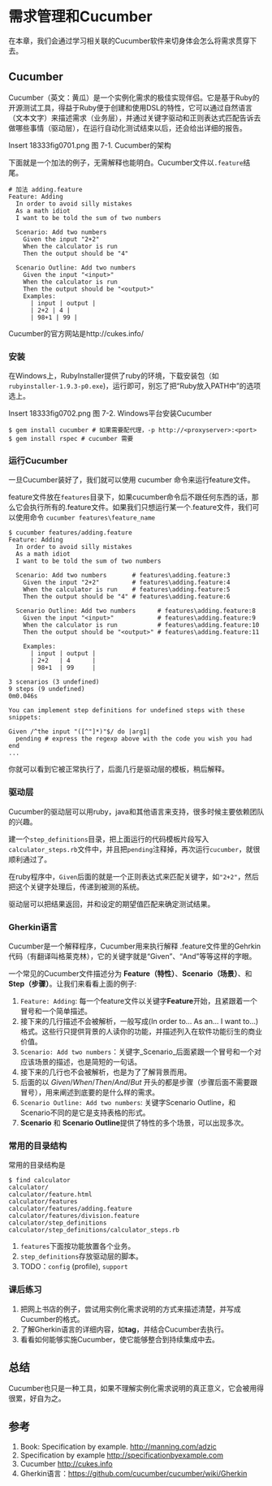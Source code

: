 # 需求管理和Cucumber #

在本章，我们会通过学习相关联的Cucumber软件来切身体会怎么将需求贯穿下去。

## Cucumber ##
Cucumber（英文：黄瓜）是一个实例化需求的极佳实现伴侣。它是基于Ruby的开源测试工具，得益于Ruby便于创建和使用DSL的特性，它可以通过自然语言（文本文字）来描述需求（业务层），并通过关键字驱动和正则表达式匹配告诉去做哪些事情（驱动层），在运行自动化测试结束以后，还会给出详细的报告。

Insert 18333fig0701.png
图 7-1. Cucumber的架构

下面就是一个加法的例子，无需解释也能明白。Cucumber文件以`.feature`结尾。

	# 加法 adding.feature
	Feature: Adding
	  In order to avoid silly mistakes
	  As a math idiot
	  I want to be told the sum of two numbers
	  
	  Scenario: Add two numbers
		Given the input "2+2"
		When the calculator is run
		Then the output should be "4"

	  Scenario Outline: Add two numbers
		Given the input "<input>"
		When the calculator is run
		Then the output should be "<output>"
		Examples:
		  | input | output |
		  | 2+2 | 4 |
		  | 98+1 | 99 |

Cucumber的官方网站是http://cukes.info/ 
		
### 安装 ###
在Windows上，RubyInstaller提供了ruby的环境，下载安装包（如`rubyinstaller-1.9.3-p0.exe`)，运行即可，别忘了把“Ruby放入PATH中”的选项选上。

Insert 18333fig0702.png 
图 7-2. Windows平台安装Cucumber

	$ gem install cucumber # 如果需要配代理，-p http://<proxyserver>:<port>
	$ gem install rspec # cucumber 需要
	
### 运行Cucumber ###

一旦Cucumber装好了，我们就可以使用 cucumber 命令来运行feature文件。

feature文件放在`features`目录下，如果cucumber命令后不跟任何东西的话，那么它会执行所有的.feature文件。如果我们只想运行某一个.feature文件，我们可以使用命令 `cucumber features\feature_name`

	$ cucumber features/adding.feature
	Feature: Adding
	  In order to avoid silly mistakes
	  As a math idiot
	  I want to be told the sum of two numbers

	  Scenario: Add two numbers       # features\adding.feature:3
		Given the input "2+2"         # features\adding.feature:4
		When the calculator is run    # features\adding.feature:5
		Then the output should be "4" # features\adding.feature:6

	  Scenario Outline: Add two numbers      # features\adding.feature:8
		Given the input "<input>"            # features\adding.feature:9
		When the calculator is run           # features\adding.feature:10
		Then the output should be "<output>" # features\adding.feature:11

		Examples:
		  | input | output |
		  | 2+2   | 4      |
		  | 98+1  | 99     |

	3 scenarios (3 undefined)
	9 steps (9 undefined)
	0m0.046s

	You can implement step definitions for undefined steps with these snippets:

	Given /^the input "([^"]*)"$/ do |arg1|
	  pending # express the regexp above with the code you wish you had
	end
	...

你就可以看到它被正常执行了，后面几行是驱动层的模板，稍后解释。

### 驱动层 ###
Cucumber的驱动层可以用ruby，java和其他语言来支持，很多时候主要依赖团队的兴趣。

建一个`step_definitions`目录，把上面运行的代码模板片段写入`calculator_steps.rb`文件中，并且把`pending`注释掉，再次运行`cucumber`，就很顺利通过了。

在ruby程序中，`Given`后面的就是一个正则表达式来匹配关键字，如`"2+2"`，然后把这个关键字处理后，传递到被测的系统。

驱动层可以把结果返回，并和设定的期望值匹配来确定测试结果。

### Gherkin语言 ###
Cucumber是一个解释程序，Cucumber用来执行解释 .feature文件里的Gehrkin代码（有翻译叫格莱克林），它的关键字就是“Given”、“And”等等这样的字眼。

一个常见的Cucumber文件描述分为 **Feature（特性）**、**Scenario（场景）**、和**Step（步骤）**。让我们来看看上面的例子:

 1. `Feature: Adding`: 每一个feature文件以关键字**Feature**开始，且紧跟着一个冒号和一个简单描述。
 2. 接下来的几行描述不会被解析，一般写成(In order to... As an... I want to...)格式。这些行只提供背景的人读你的功能，并描述列入在软件功能衍生的商业价值。
 3. `Scenario: Add two numbers`：关键字_Scenario_后面紧跟一个冒号和一个对应该场景的描述，也是简短的一句话。
 4. 接下来的几行也不会被解析，也是为了了解背景而用。
 5. 后面的以 _Given_/_When_/_Then_/_And_/_But_ 开头的都是步骤（步骤后面不需要跟冒号），用来阐述到底要的是什么样的需求。
 6. `Scenario Outline: Add two numbers`: 关键字Scenario Outline，和Scenario不同的是它是支持表格的形式。
 7. **Scenario** 和 **Scenario Outline**提供了特性的多个场景，可以出现多次。

### 常用的目录结构 ###
常用的目录结构是

	$ find calculator
	calculator/
	calculator/feature.html
	calculator/features
	calculator/features/adding.feature
	calculator/features/division.feature
	calculator/step_definitions
	calculator/step_definitions/calculator_steps.rb

 1. `features`下面按功能放置各个业务。
 2. `step_definitions`存放驱动层的脚本。
 3. TODO：`config` (profile), `support`
 
### 课后练习 ###
 1. 把网上书店的例子，尝试用实例化需求说明的方式来描述清楚，并写成Cucumber的格式。
 2. 了解Gherkin语言的详细内容，如**tag**，并结合Cucumber去执行。
 3. 看看如何能够实施Cucumber，使它能够整合到持续集成中去。

## 总结 ##

Cucumber也只是一种工具，如果不理解实例化需求说明的真正意义，它会被用得很累，好自为之。

## 参考 ##
 1. Book: Specification by example. <http://manning.com/adzic>
 2. Specification by example <http://specificationbyexample.com>
 3. Cucumber <http://cukes.info>
 4. Gherkin语言：<https://github.com/cucumber/cucumber/wiki/Gherkin>